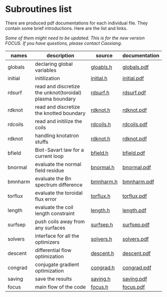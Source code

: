 # Subroutines list

There are produced pdf documentations for each individual file.
They contain some brief introductions.
Here are the list and links.

*Some of them might need to be updated. This is for the new version FOCUS. If you have questions, please contact Caoxiang.*

| names   | description    | source | documentation |
| -----   | -------------- | ------ | ------------- |
| globals | declaring global variables | [gloabls.h](https://github.com/PrincetonUniversity/FOCUS/blob/master/New/globals.h) | [globals.pdf](https://princetonuniversity.github.io/FOCUS/globals.pdf) |
| initial | initilization | [initial.h](https://github.com/PrincetonUniversity/FOCUS/blob/master/New/initial.h) | [initial.pdf](https://princetonuniversity.github.io/FOCUS/initial.pdf) |
| rdsurf  | read and discretize the unknot(toroidal) plasma boundary | [rdsurf.h](https://github.com/PrincetonUniversity/FOCUS/blob/master/New/rdsurf.h) | [rdsurf.pdf](https://princetonuniversity.github.io/FOCUS/rdsurf.pdf) |
| rdknot  | read and discretize the knotted boundary | [rdknot.h](https://github.com/PrincetonUniversity/FOCUS/blob/master/New/rdknot.h) | [rdknot.pdf](https://princetonuniversity.github.io/FOCUS/rdknot.pdf) |
| rdcoils | read and initilize the coils | [rdcoils.h](https://github.com/PrincetonUniversity/FOCUS/blob/master/New/rdcoils.h) | [rdcoils.pdf](https://princetonuniversity.github.io/FOCUS/rdcoils.pdf) |
| rdknot  | handling knotatron stuffs | [rdknot.h](https://github.com/PrincetonUniversity/FOCUS/blob/master/New/rdknot.h) | [rdknot.pdf](https://princetonuniversity.github.io/FOCUS/rdknot.pdf) |
| bfield  | Biot-Savart law for a current loop | [bfield.h](https://github.com/PrincetonUniversity/FOCUS/blob/master/New/bfield.h) | [bfield.pdf](https://princetonuniversity.github.io/FOCUS/bfield.pdf) |
| bnormal | evaluate the normal field residue | [bnormal.h](https://github.com/PrincetonUniversity/FOCUS/blob/master/New/bnormal.h) | [bnormal.pdf](https://princetonuniversity.github.io/FOCUS/bnormal.pdf) |
| bmnharm | evaluate the Bn spectrum difference | [bmnharm.h](https://github.com/PrincetonUniversity/FOCUS/blob/master/New/bmnharm.h) | [bmnharm.pdf](https://princetonuniversity.github.io/FOCUS/bmnharm.pdf) |
| torflux | evaluate the toroidal flux error | [torflux.h](https://github.com/PrincetonUniversity/FOCUS/blob/master/New/torflux.h) | [torflux.pdf](https://princetonuniversity.github.io/FOCUS/torflux.pdf) |
| length  | evaluate the coil length constraint | [length.h](https://github.com/PrincetonUniversity/FOCUS/blob/master/New/length.h) | [length.pdf](https://princetonuniversity.github.io/FOCUS/length.pdf) |
| surfsep | push coils away from any surfaces | [surfsep.h](https://github.com/PrincetonUniversity/FOCUS/blob/master/New/surfsep.h) | [surfsep.pdf](https://princetonuniversity.github.io/FOCUS/surfsep.pdf) |
| solvers | interface for all the optimizers | [solvers.h](https://github.com/PrincetonUniversity/FOCUS/blob/master/New/solvers.h) | [solvers.pdf](https://princetonuniversity.github.io/FOCUS/solvers.pdf) |
| descent | differential flow optimization | [descent.h](https://github.com/PrincetonUniversity/FOCUS/blob/master/New/descent.h) | [descent.pdf](https://princetonuniversity.github.io/FOCUS/descent.pdf) |
| congrad | conjugate gradient optimization | [congrad.h](https://github.com/PrincetonUniversity/FOCUS/blob/master/New/congrad.h) | [congrad.pdf](https://princetonuniversity.github.io/FOCUS/congrad.pdf) |
| saving  | save the results | [saving.h](https://github.com/PrincetonUniversity/FOCUS/blob/master/New/saving.h) | [saving.pdf](https://princetonuniversity.github.io/FOCUS/saving.pdf) |
| focus   | main flow of the code | [focus.h](https://github.com/PrincetonUniversity/FOCUS/blob/master/New/focus.h) | [focus.pdf](https://princetonuniversity.github.io/FOCUS/focus.pdf) |
